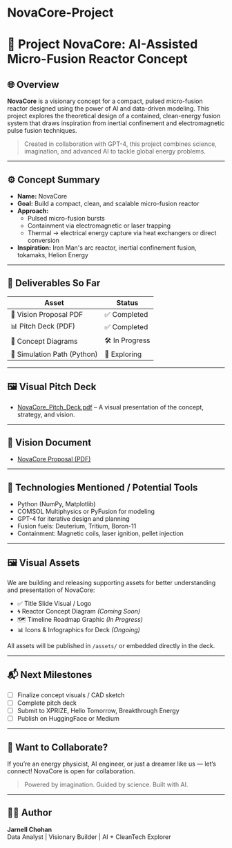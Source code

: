 # NovaCore-Project
# 🚀 Project NovaCore: AI-Assisted Micro-Fusion Reactor Concept

## 🌐 Overview
**NovaCore** is a visionary concept for a compact, pulsed micro-fusion reactor designed using the power of AI and data-driven modeling. This project explores the theoretical design of a contained, clean-energy fusion system that draws inspiration from inertial confinement and electromagnetic pulse fusion techniques.

> Created in collaboration with GPT-4, this project combines science, imagination, and advanced AI to tackle global energy problems.

---

## ⚙️ Concept Summary
- **Name:** NovaCore
- **Goal:** Build a compact, clean, and scalable micro-fusion reactor
- **Approach:**
  - Pulsed micro-fusion bursts
  - Containment via electromagnetic or laser trapping
  - Thermal → electrical energy capture via heat exchangers or direct conversion
- **Inspiration:** Iron Man's arc reactor, inertial confinement fusion, tokamaks, Helion Energy

---

## 📄 Deliverables So Far
| Asset | Status |
|-------|--------|
| 📘 Vision Proposal PDF | ✅ Completed |
| 📊 Pitch Deck (PDF) | ✅ Completed |
| 🧠 Concept Diagrams | 🛠 In Progress |
| 🧪 Simulation Path (Python) | 🧭 Exploring |

---

## 🖼️ Visual Pitch Deck
- [NovaCore_Pitch_Deck.pdf](./docs/NovaCore_Pitch_Deck.pdf) – A visual presentation of the concept, strategy, and vision.

---

## 📘 Vision Document
- [NovaCore Proposal (PDF)](./docs/Project_NovaCore_Vision_Proposal.pdf)

---

## 🔭 Technologies Mentioned / Potential Tools
- Python (NumPy, Matplotlib)
- COMSOL Multiphysics or PyFusion for modeling
- GPT-4 for iterative design and planning
- Fusion fuels: Deuterium, Tritium, Boron-11
- Containment: Magnetic coils, laser ignition, pellet injection

---

## 🖼️ Visual Assets

We are building and releasing supporting assets for better understanding and presentation of NovaCore:

- ✅ Title Slide Visual / Logo
- 🌀 Reactor Concept Diagram *(Coming Soon)*
- 🗺️ Timeline Roadmap Graphic *(In Progress)*
- 📊 Icons & Infographics for Deck *(Ongoing)*

All assets will be published in `/assets/` or embedded directly in the deck.

---

## 📬 Next Milestones
- [ ] Finalize concept visuals / CAD sketch
- [ ] Complete pitch deck
- [ ] Submit to XPRIZE, Hello Tomorrow, Breakthrough Energy
- [ ] Publish on HuggingFace or Medium

---

## 🤝 Want to Collaborate?
If you’re an energy physicist, AI engineer, or just a dreamer like us — let’s connect! NovaCore is open for collaboration.

> Powered by imagination. Guided by science. Built with AI.

---

## 👨‍💻 Author
**Jarnell Chohan**  
Data Analyst | Visionary Builder | AI + CleanTech Explorer
  
